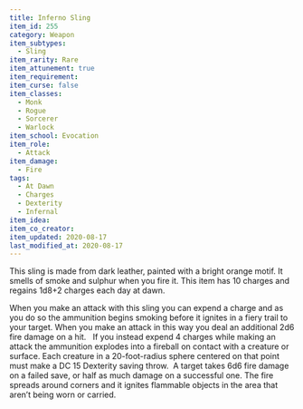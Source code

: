 ```yaml
---
title: Inferno Sling
item_id: 255
category: Weapon
item_subtypes:
  - Sling
item_rarity: Rare
item_attunement: true
item_requirement:
item_curse: false
item_classes:
  - Monk
  - Rogue
  - Sorcerer
  - Warlock
item_school: Evocation
item_role:
  - Attack
item_damage:
  - Fire
tags:
  - At Dawn
  - Charges
  - Dexterity
  - Infernal
item_idea:
item_co_creator:
item_updated: 2020-08-17
last_modified_at: 2020-08-17
---
```


This sling is made from dark leather, painted with a bright orange motif. It smells of smoke and sulphur when you fire it.
This item has 10 charges and regains 1d8+2 charges each day at dawn.

When you make an attack with this sling you can expend a charge and as you do so the ammunition begins smoking before it ignites in a fiery trail to your target. When you make an attack in this way you deal an additional 2d6 fire damage on a hit.  
If you instead expend 4 charges while making an attack the ammunition explodes into a fireball on contact with a creature or surface. Each creature in a 20-foot-radius sphere centered on that point must make a DC 15 Dexterity saving throw.  A target takes 6d6 fire damage on a failed save, or half as much damage on a successful one. The fire spreads around corners and it ignites flammable objects in the area that aren’t being worn or carried.
